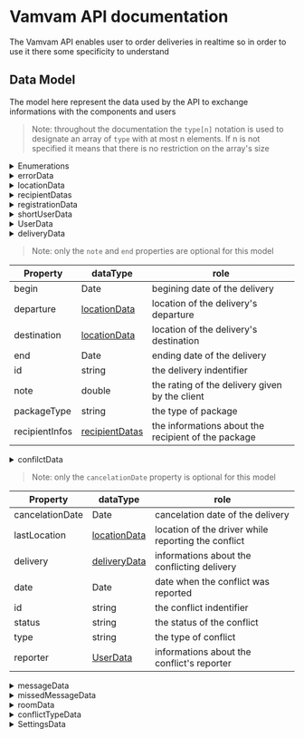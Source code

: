 # Vamvam API documentation
The Vamvam API enables user to order deliveries in realtime so in order to use it there some specificity to understand

## Data Model

The model here represent the data used by the API to exchange informations with the components and users
> Note: throughout the documentation the `type[n]` notation is used to designate an array of `type` with at most n elements.
 If n is not specified it means that there is no restriction on the array's size

<details id="enumerations">
<summary> Enumerations </summary>

| Name | values |
| ------:| ------- |
| ageData | 18-24, 25-34, 35-44, 45-54, 55-64, 64+ |
| languageData | "en", "fr" |
| genderData | "F", "M" |
| AdminType | "registration", "conflict" |
| userRole |  "driver", "client", "admin", "conflict-manager", "registration-manager" |
</details>

<details id="errordata">
<summary> errorData </summary>

| Property | dataType | role |
| -------: | -------- | -------- |
| en | string | error message in english |
| fr | string | error message in french |
</details>


<details id="locationdata">
<summary> locationData </summary>

| Property | dataType | Optional |
| -------: | -------- | -------- |
| longitude | double | False |
| latitude | double | False |
| address | string | True |
</details>

<details id="recipientdata">
<summary> recipientDatas </summary>

> Note: unless `otherPhones` every properties are required

| Property | dataType | role |
| -------: | -------- | ---- |
| name | string | the name of the main recipient of the package |
| otherPhones | string[2] | the eventual alternative recipients phone number |
| phone | string | the main recipient phone number |

</details>

<details id="registrationdata">
<summary> registrationData </summary>

| Property | dataType | Optional | role |
| -------: | -------- | -------- | ---- |
| gender | [genderData](#enumerations) | True | driver's gender |
| lang | [languageData](#enumerations) | True | driver's preferred language |
| sponsorCode | string | True | code eventually given to the drive during registration |
| age | [ageData](#enumerations) | False | driver's age range |
| carInfos | File | False | a file containing all driver's car informations |
| email | string | False | driver's email |
| firstName | string | False | driver's firstname |
| lastName | string | False | driver's lastName |
| password | string | False | driver's initial password in the platform |
| phoneNumber | string | False | driver's phone number |
</details>

<details id="userdata-short">
<summary> shortUserData </summary>

| Property | dataType | role |
| --------: | -------- | ---- |
| avatar | string | link to the user's avatar |
| firstName | string | user's first name |
| lastName | string | user's last name |
| phone | string | user's phone number |
| id | string | user's indentifier |
</details>

<details id="userdata">
<summary> UserData </summary>

This model has every Property found in [shortUserData](#userdata-short) plus the following ones
> Note: only the avatar is optional in the `shortUserData` dataType

| Property | dataType | Optional | role |
| -------: | -------- | -------- | ---- |
| age | [ageData](#enumerations)  | True  | user's age |
| availabe | boolean  | True | flag used to tell if a driver is available |
| gender | [genderData](#enumerations)  | True | user's gender |
| position | [locationData](#locationdata)  | True | driver's current location |
| role | [userRole](#enumerations)  | False | user's role in the platform |
</details>

<details id="deliverydata">
<summary> deliveryData </ summary>

> Note: only the `note` and `end` properties are optional for this model

|Property | dataType | role |
| ------- | -------- | ---- |
| begin | Date | begining date of the delivery |
| departure | [locationData](#locationdata) | location of the delivery's departure |
| destination | [locationData](#locationdata) | location of the delivery's destination |
| end | Date | ending date of the delivery |
| id | string | the delivery indentifier |
| note | double | the rating of the delivery given by the client |
| packageType | string | the type of package |
| recipientInfos | [recipientDatas](#recipientdata) | the informations about the recipient of the package |
</details>

<details id="confilctdata">
<summary> confilctData </ summary>

> Note: only the `cancelationDate` property is optional for this model

|Property | dataType | role |
| ------- | -------- | ---- |
| cancelationDate | Date | cancelation date of the delivery |
| lastLocation | [locationData](#locationdata) | location of the driver while reporting the conflict |
| delivery | [deliveryData](#deliverydata) | informations about the conflicting delivery |
| date | Date | date when the conflict was reported |
| id | string | the conflict indentifier |
| status | string | the status of the conflict |
| type | string | the type of conflict |
| reporter | [UserData](#userdata) | informations about the conflict's reporter |
</details>

<details id="messagedata">
<summary> messageData </summary>

| Property | dataType | role |
| -------: | -------- | ---- |
| content | string | content of the message |
| date | Date | date when the message was sent |
| id | string | message indentifier |
| room | an object having the following schema ```js { id: string, name: string } ``` | informations about the corresponding chat of the message |
| sender | [shortUserData](#userdata-short) | informations about the message's sender |
</details>

<details id="missedmessages">
<summary> missedMessageData </summary>

| Property | dataType | role |
| -------: | -------- | ---- |
| count | number | total of unread messages |
| messages | [messageData[]](#messagedata) | unread messages |
| roomId | string | chat's indentifier|
| roomName | string | chat's name|
</details>

<details id="roomdata">
<summary> roomData </summary>

| Property | dataType | role |
| -------: | -------- | ---- |
| id | string | the chat's indentifier |
| lastMessage | [messageData](#messagedata) | the last message sent in the chat |
| members | [shortUserData[]](#userdata-short) | list of the chat's members |
| name | string | the chat's name |
| delivery | an object having the following schema ```js { id: string, name: string } ``` | informations about the corresponding delivery of the chat |
</details>

<details id="conlicttype">
<summary> conflictTypeData </summary>

| Property | dataType | role |
| -------: | -------- | ---- |
| code | string | conflict's code in the platform |
| en | string | conflict name in english |
| fr | string | conflict name in french |
</details>

<details id="settings">
<summary> SettingsData </summary>

A SettingsData is an object having two properties `type` and `value` representing respectively the type and the value of a setting.

The `type` property is always a **string** and the `value` is always and **Object** and the available settings are:

#### OTPSettingsData

- type: "otp"
- value: an object having the schema `{ ttl: number }` with ttl the time-to-leave of the OTP authentication

#### DeliverySettingsData
- type: "delivery"
- value: an object described bellow

| Property | dataType | role |
| -------: | -------- | ---- |
| search_radius | number | the radius to search a driver in second |
| ttl | number | the delay within which a driver can accept a delivery |
| conflict_types | [conflictTypeData[]](#conflicttype) | the type of conflicts supported by the platform |
| package_types | [conflictTypeData[]](#conflicttype) | the type of packages supported by the platform |
</details>
